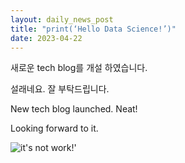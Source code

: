 ```yaml
---
layout: daily_news_post
title: "print(‘Hello Data Science!’)"
date: 2023-04-22
---
```


새로운 tech blog를 개설 하였습니다.

설래네요. 잘 부탁드립니다.

New tech blog launched. Neat!

Looking forward to it.

![it's not work!'](D:/work/tech_blog/images/start.png)
